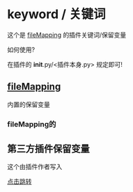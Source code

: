 # keyword / 关键词

这个是 [fileMapping](https://github.com/bop-lp/fileMapping) 的插件关键词/保留变量

如何使用?

在插件的 __init__.py/<插件本身.py> 规定即可!

## [fileMapping](document/fileMapping.md)
内置的保留变量

### fileMapping的


## 第三方插件保留变量

这个由插件作者写入

[点击跳转](document/thirdParty.md)

